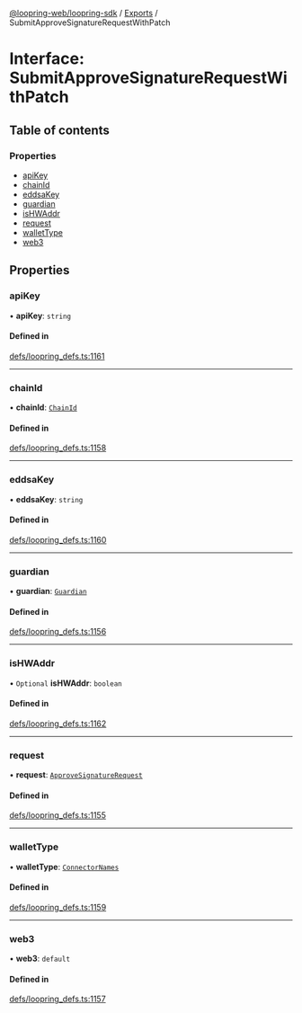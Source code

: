 [@loopring-web/loopring-sdk](../README.md) / [Exports](../modules.md) / SubmitApproveSignatureRequestWithPatch

# Interface: SubmitApproveSignatureRequestWithPatch

## Table of contents

### Properties

- [apiKey](SubmitApproveSignatureRequestWithPatch.md#apikey)
- [chainId](SubmitApproveSignatureRequestWithPatch.md#chainid)
- [eddsaKey](SubmitApproveSignatureRequestWithPatch.md#eddsakey)
- [guardian](SubmitApproveSignatureRequestWithPatch.md#guardian)
- [isHWAddr](SubmitApproveSignatureRequestWithPatch.md#ishwaddr)
- [request](SubmitApproveSignatureRequestWithPatch.md#request)
- [walletType](SubmitApproveSignatureRequestWithPatch.md#wallettype)
- [web3](SubmitApproveSignatureRequestWithPatch.md#web3)

## Properties

### apiKey

• **apiKey**: `string`

#### Defined in

[defs/loopring_defs.ts:1161](https://github.com/Loopring/loopring_sdk/blob/a4b843d/src/defs/loopring_defs.ts#L1161)

___

### chainId

• **chainId**: [`ChainId`](../enums/ChainId.md)

#### Defined in

[defs/loopring_defs.ts:1158](https://github.com/Loopring/loopring_sdk/blob/a4b843d/src/defs/loopring_defs.ts#L1158)

___

### eddsaKey

• **eddsaKey**: `string`

#### Defined in

[defs/loopring_defs.ts:1160](https://github.com/Loopring/loopring_sdk/blob/a4b843d/src/defs/loopring_defs.ts#L1160)

___

### guardian

• **guardian**: [`Guardian`](../modules.md#guardian)

#### Defined in

[defs/loopring_defs.ts:1156](https://github.com/Loopring/loopring_sdk/blob/a4b843d/src/defs/loopring_defs.ts#L1156)

___

### isHWAddr

• `Optional` **isHWAddr**: `boolean`

#### Defined in

[defs/loopring_defs.ts:1162](https://github.com/Loopring/loopring_sdk/blob/a4b843d/src/defs/loopring_defs.ts#L1162)

___

### request

• **request**: [`ApproveSignatureRequest`](ApproveSignatureRequest.md)

#### Defined in

[defs/loopring_defs.ts:1155](https://github.com/Loopring/loopring_sdk/blob/a4b843d/src/defs/loopring_defs.ts#L1155)

___

### walletType

• **walletType**: [`ConnectorNames`](../enums/ConnectorNames.md)

#### Defined in

[defs/loopring_defs.ts:1159](https://github.com/Loopring/loopring_sdk/blob/a4b843d/src/defs/loopring_defs.ts#L1159)

___

### web3

• **web3**: `default`

#### Defined in

[defs/loopring_defs.ts:1157](https://github.com/Loopring/loopring_sdk/blob/a4b843d/src/defs/loopring_defs.ts#L1157)
